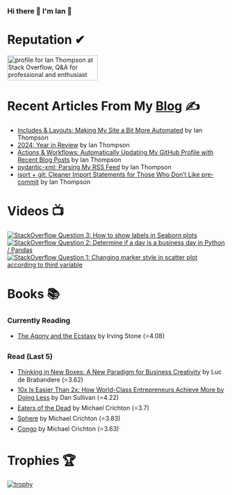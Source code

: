 ### Hi there 👋 I'm Ian 🙂

# Reputation ✔
<a href="https://stackoverflow.com/users/6509519/ian-thompson"><img src="https://stackoverflow.com/users/flair/6509519.png?theme=dark" width="208" height="58" alt="profile for Ian Thompson at Stack Overflow, Q&amp;A for professional and enthusiast programmers" title="profile for Ian Thompson at Stack Overflow, Q&amp;A for professional and enthusiast programmers"></a>

# Recent Articles From My [Blog](https://it176131.github.io/) ✍
<!-- BLOG START -->
- [Includes &amp; Layouts: Making My Site a Bit More Automated](https://it176131.github.io/2025/03/01/includes-layouts.html) by Ian Thompson
- [2024: Year in Review](https://it176131.github.io/2025/01/31/year-in-review.html) by Ian Thompson
- [Actions &amp; Workflows: Automatically Updating My GitHub Profile with Recent Blog Posts](https://it176131.github.io/2025/01/25/recent-posts-action.html) by Ian Thompson
- [pydantic-xml: Parsing My RSS Feed](https://it176131.github.io/2024/12/23/pydantic-xml.html) by Ian Thompson
- [isort + git: Cleaner Import Statements for Those Who Don’t Like pre-commit](https://it176131.github.io/2024/12/12/isort.html) by Ian Thompson
<!-- BLOG END -->

# Videos 📺
<!-- BEGIN YOUTUBE-CARDS -->
[![StackOverflow Question 3: How to show labels in Seaborn plots](https://ytcards.demolab.com/?id=QYfRsxFQ5lI&title=StackOverflow+Question+3%3A+How+to+show+labels+in+Seaborn+plots&lang=en&timestamp=1599508121&background_color=%230d1117&title_color=%23ffffff&stats_color=%23dedede&max_title_lines=1&width=250&border_radius=5 "StackOverflow Question 3: How to show labels in Seaborn plots")](https://www.youtube.com/watch?v=QYfRsxFQ5lI)
[![StackOverflow Question 2: Determine if a day is a business day in Python / Pandas](https://ytcards.demolab.com/?id=U9-vvk51-Ac&title=StackOverflow+Question+2%3A+Determine+if+a+day+is+a+business+day+in+Python+%2F+Pandas&lang=en&timestamp=1598928356&background_color=%230d1117&title_color=%23ffffff&stats_color=%23dedede&max_title_lines=1&width=250&border_radius=5 "StackOverflow Question 2: Determine if a day is a business day in Python / Pandas")](https://www.youtube.com/watch?v=U9-vvk51-Ac)
[![StackOverflow Question 1: Changing marker style in scatter plot according to third variable](https://ytcards.demolab.com/?id=KfXANG9X524&title=StackOverflow+Question+1%3A+Changing+marker+style+in+scatter+plot+according+to+third+variable&lang=en&timestamp=1598284234&background_color=%230d1117&title_color=%23ffffff&stats_color=%23dedede&max_title_lines=1&width=250&border_radius=5 "StackOverflow Question 1: Changing marker style in scatter plot according to third variable")](https://www.youtube.com/watch?v=KfXANG9X524)
<!-- END YOUTUBE-CARDS -->

# Books 📚
### Currently Reading
<!-- GOODREADS-READING-LIST:START -->
- [The Agony and the Ecstasy](https://www.goodreads.com/review/show/7226074438?utm_medium=api&utm_source=rss) by Irving Stone (⭐️4.08)
<!-- GOODREADS-READING-LIST:END -->

### Read (Last 5)
<!-- GOODREADS-READ-LIST:START -->
- [Thinking in New Boxes: A New Paradigm for Business Creativity](https://www.goodreads.com/review/show/7226150625?utm_medium=api&utm_source=rss) by Luc de Brabandere (⭐️3.62)
- [10x Is Easier Than 2x: How World-Class Entrepreneurs Achieve More by Doing Less](https://www.goodreads.com/review/show/7045788745?utm_medium=api&utm_source=rss) by Dan  Sullivan (⭐️4.22)
- [Eaters of the Dead](https://www.goodreads.com/review/show/7197088086?utm_medium=api&utm_source=rss) by Michael Crichton (⭐️3.7)
- [Sphere](https://www.goodreads.com/review/show/7161743966?utm_medium=api&utm_source=rss) by Michael Crichton (⭐️3.83)
- [Congo](https://www.goodreads.com/review/show/7102618697?utm_medium=api&utm_source=rss) by Michael Crichton (⭐️3.63)
<!-- GOODREADS-READ-LIST:END -->

# Trophies 🏆
[![trophy](https://github-profile-trophy.vercel.app/?username=it176131&theme=dracula)](https://github.com/ryo-ma/github-profile-trophy)

<!--
**it176131/it176131** is a ✨ _special_ ✨ repository because its `README.md` (this file) appears on your GitHub profile.

Here are some ideas to get you started:

- 🔭 I’m currently working on ...
- 🌱 I’m currently learning ...
- 👯 I’m looking to collaborate on ...
- 🤔 I’m looking for help with ...
- 💬 Ask me about ...
- 📫 How to reach me: ...
- 😄 Pronouns: ...
- ⚡ Fun fact: ...
-->
